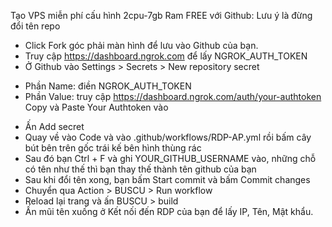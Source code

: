 Tạo VPS miễn phí cấu hình 2cpu-7gb Ram FREE với Github:
Lưu ý là đừng đổi tên repo

- Click Fork góc phải màn hình để lưu vào Github của bạn.
- Truy cập https://dashboard.ngrok.com để lấy NGROK_AUTH_TOKEN
- Ở Github vào Settings > Secrets > New repository secret
 + Phần Name: điền NGROK_AUTH_TOKEN
 + Phần Value: truy cập https://dashboard.ngrok.com/auth/your-authtoken Copy và Paste Your Authtoken vào
- Ấn Add secret
- Quay về vào Code và vào .github/workflows/RDP-AP.yml rồi bấm cây bút bên trên gốc trái kế bên hình thùng rác
- Sau đó bạn Ctrl + F và ghi YOUR_GITHUB_USERNAME vào, những chỗ có tên như thế thì bạn thay thế thành tên github của bạn
- Sau khi đổi tên xong, bạn bấm Start commit và bấm Commit changes
- Chuyển qua Action > BUSCU > Run workflow
- Reload lại trang và ấn BUSCU > build 
- Ấn mũi tên xuống ở Kết nối đến RDP của bạn để lấy IP, Tên, Mật khẩu. 
